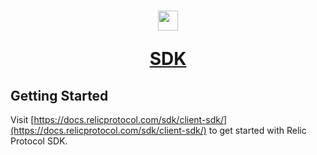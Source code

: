 <p>
  <a href="https://relicprotocol.com">
     <h1 align="center">
     <p><img src="https://relicprotocol.com/logo.svg" height="32" /></p>
        <p>SDK</p>
     </h1>
  </a>
</p>

## Getting Started

Visit [https://docs.relicprotocol.com/sdk/client-sdk/](https://docs.relicprotocol.com/sdk/client-sdk/) to get started with Relic Protocol SDK.
